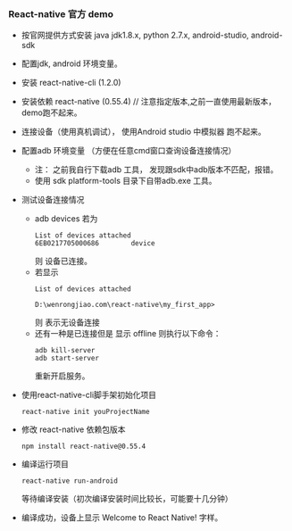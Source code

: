 ### React-native 官方 demo
- 按官网提供方式安装 java jdk1.8.x, python 2.7.x,  android-studio,  android-sdk 
- 配置jdk, android 环境变量。
- 安装 react-native-cli (1.2.0)
- 安装依赖 react-native (0.55.4)  // 注意指定版本,之前一直使用最新版本，demo跑不起来。
- 连接设备（使用真机调试）， 使用Android studio 中模拟器 跑不起来。
- 配置adb 环境变量 （方便在任意cmd窗口查询设备连接情况）
    - 注： 之前我自行下载adb 工具， 发现跟sdk中adb版本不匹配，报错。
    - 使用 sdk platform-tools 目录下自带adb.exe 工具。
- 测试设备连接情况
    - adb devices
        若为
        ```
        List of devices attached
        6EB0217705000686        device
        ```
        则 设备已连接。
    - 若显示 
        ```
        List of devices attached

        D:\wenrongjiao.com\react-native\my_first_app>
        ```
        则 表示无设备连接
    - 还有一种是已连接但是 显示 offline 则执行以下命令：
        ```
        adb kill-server
        adb start-server
        ```
        重新开启服务。
    
- 使用react-native-cli脚手架初始化项目
    ```
    react-native init youProjectName
    ```
- 修改 react-native 依赖包版本
    ```
    npm install react-native@0.55.4
    ```
- 编译运行项目
    ```
    react-native run-android
    ```
    等待编译安装（初次编译安装时间比较长，可能要十几分钟）
- 编译成功，设备上显示 Welcome to React Native! 字样。